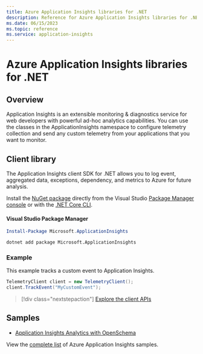 ```yaml
---
title: Azure Application Insights libraries for .NET
description: Reference for Azure Application Insights libraries for .NET
ms.date: 06/15/2023
ms.topic: reference
ms.service: application-insights
---
```


# Azure Application Insights libraries for .NET

## Overview

Application Insights is an extensible monitoring & diagnostics service for web developers with powerful ad-hoc analytics capabilities. You can use the classes in the ApplicationInsights namespace to configure telemetry collection and send any custom telemetry from your applications that you want to monitor.

## Client library

The Application Insights client SDK for .NET allows you to log event, aggregated data, exceptions, dependency, and metrics to Azure for future analysis.

Install the [NuGet package](https://www.nuget.org/packages/Microsoft.ApplicationInsights ) directly from the Visual Studio [Package Manager console][PackageManager] or with the [.NET Core CLI][DotNetCLI].

#### Visual Studio Package Manager

```powershell
Install-Package Microsoft.ApplicationInsights 
```

```dotnetcli
dotnet add package Microsoft.ApplicationInsights 
```

### Example

This example tracks a custom event to Application Insights.

```csharp
TelemetryClient client = new TelemetryClient();
client.TrackEvent("MyCustomEvent");
```

> [!div class="nextstepaction"]
> [Explore the client APIs](/dotnet/api/microsoft.applicationinsights)



## Samples

- [Application Insights Analytics with OpenSchema](https://github.com/Azure-Samples/guidance-appinsights-openschema)

View the [complete list](https://azure.microsoft.com/resources/samples/?service=application-insights&platform=dotnet) of Azure Application Insights samples.

[PackageManager]: https://learn.microsoft.com/nuget/tools/package-manager-console
[DotNetCLI]: https://learn.microsoft.com/dotnet/core/tools/dotnet-add-package
